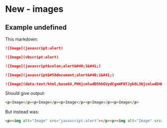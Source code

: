 # New - images

## Example undefined

This markdown:

````````````markdown
![Image](javascript:alert)

![Image](vbscript:alert)

![Image](javascript&colon;alert&#40;1&#41;)

![Image](javascript&#58document;alert&#40;1&#41;)

![Image](data:text/html;base64,PHNjcmlwdD5hbGVydCgnWFNTJyk8L3NjcmlwdD4K)

````````````

Should give output:

````````````html
<p>Image</p><p>Image</p><p>Image</p><p>Image</p><p>Image</p>
````````````

But instead was:

````````````html
<p><img alt="Image" src="javascript:alert"></p><p><img alt="Image" src="vbscript:alert"></p><p><img alt="Image" src="javascript:alert(1)"></p><p><img alt="Image" src="javascript:document;alert(1)"></p><p><img alt="Image" src="data:text/html;base64,PHNjcmlwdD5hbGVydCgnWFNTJyk8L3NjcmlwdD4K"></p>
````````````
